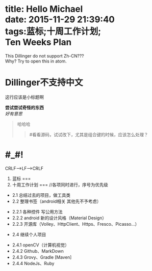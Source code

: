 title: Hello Michael  
date: 2015-11-29 21:39:40  
tags:蓝标;十周工作计划;  
Ten Weeks Plan
===
This Dillinger do not support Zh-CN???  
Why?
Try to open this in atom.  
 # Dillinger不支持中文

这行应该是小标题啊  

 **尝试尝试奇怪的东西**  
 *好有意思*
 >哈哈哈
  >>  #看看源码，试试改下，尤其是组合键的时候，应该怎么处理？  
 # #_#!


CRLF-->LF-->CRLF
1. 蓝标
===
2. 十周工作计划
===
//各项同时进行，序号为优先级
+ 2.1 总结过去的项目，做工具类
+ 2.2 整理书签（android相关 其他先不予考虑）
 - 2.2.1 各种控件 写公用方法
 - 2.2.2 android 新的设计风格（Material Design）
 - 2.2.3 开源库（Volley、HttpClient、Https、Fresco、Picasso...）
+ 2.4 继续个人项目
 - 2.4.1 openCV（计算机视觉）
 - 2.4.2 Github、MarkDown
 - 2.4.3 Grovy、Gradle [Maven]
 - 2.4.4 NodeJs、Ruby

